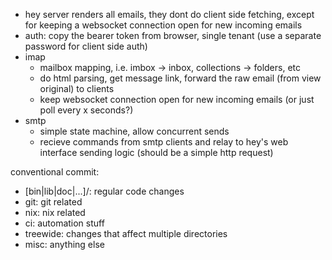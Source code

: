 - hey server renders all emails, they dont do client side fetching, except for
  keeping a websocket connection open for new incoming emails
- auth: copy the bearer token from browser, single tenant (use a separate
  password for client side auth)
- imap
  - mailbox mapping, i.e. imbox -> inbox, collections -> folders, etc
  - do html parsing, get message link, forward the raw email (from view
    original) to clients
  - keep websocket connection open for new incoming emails (or just poll every x
    seconds?)
- smtp
  - simple state machine, allow concurrent sends
  - recieve commands from smtp clients and relay to hey's web interface sending
    logic (should be a simple http request)

conventional commit:

- [bin|lib|doc|...]/<module>: regular code changes
- git: git related
- nix: nix related
- ci: automation stuff
- treewide: changes that affect multiple directories
- misc: anything else
